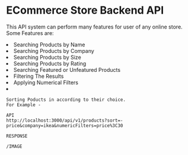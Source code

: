 # ECommerce Store Backend API

This API system can perform many features for user of any online store.
Some Features are:
<li>  Searching Products by Name </li>
<li>  Searching Products by Company </li>
<li>  Searching Products by Size  </li>
<li>  Searching Products by Rating </li>
<li>  Searching Featured or Unfeatured Products
<li>  Filtering The Results
<li>  Applying Numerical Filters 
    <li>

    Sorting Poducts in according to their choice.
    For Example -

    API
    http://localhost:3000/api/v1/products?sort=-price&company=ikea&numericFilters=price%3C30

    RESPONSE

    /IMAGE

    


     